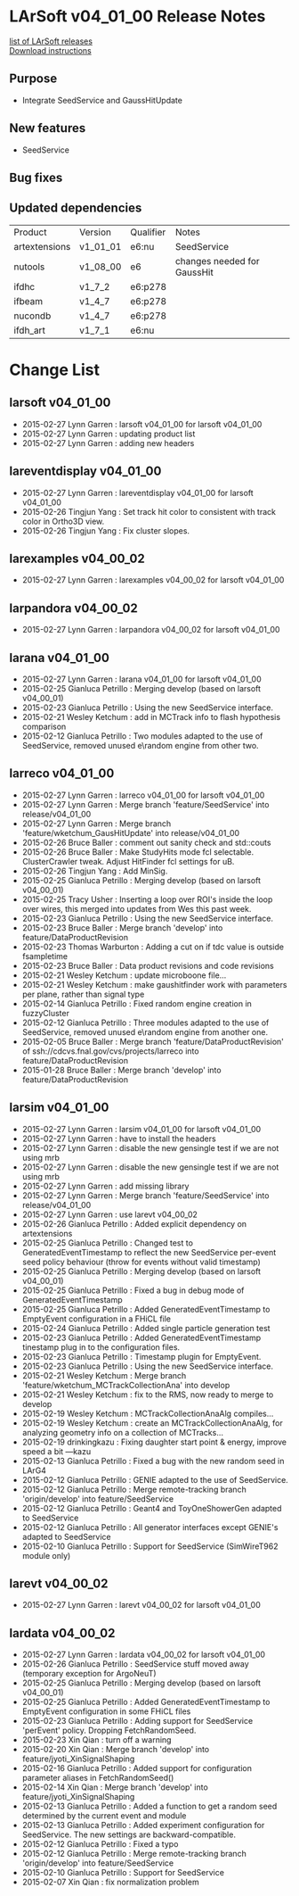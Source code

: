 # LArSoft v04_01_00 Release Notes



[list of LArSoft releases](LArSoft_release_list)  
[Download instructions](https://scisoft.fnal.gov/scisoft/bundles/larsoft/v04_01_00/larsoft-v04_01_00.html)

## Purpose

-   Integrate SeedService and GaussHitUpdate

## New features

-   SeedService

## Bug fixes

## Updated dependencies

|               |          |           |                             |
|---------------|----------|-----------|-----------------------------|
| Product       | Version  | Qualifier | Notes                       |
| artextensions | v1_01_01 | e6:nu     | SeedService                 |
| nutools       | v1_08_00 | e6        | changes needed for GaussHit |
| ifdhc         | v1_7_2  | e6:p278   |                             |
| ifbeam        | v1_4_7  | e6:p278   |                             |
| nucondb       | v1_4_7  | e6:p278   |                             |
| ifdh_art      | v1_7_1  | e6:nu     |                             |

# Change List

## larsoft v04_01_00

-   2015-02-27 Lynn Garren : larsoft v04_01_00 for larsoft v04_01_00
-   2015-02-27 Lynn Garren : updating product list
-   2015-02-27 Lynn Garren : adding new headers

## lareventdisplay v04_01_00

-   2015-02-27 Lynn Garren : lareventdisplay v04_01_00 for larsoft v04_01_00
-   2015-02-26 Tingjun Yang : Set track hit color to consistent with track color in Ortho3D view.
-   2015-02-26 Tingjun Yang : Fix cluster slopes.

## larexamples v04_00_02

-   2015-02-27 Lynn Garren : larexamples v04_00_02 for larsoft v04_01_00

## larpandora v04_00_02

-   2015-02-27 Lynn Garren : larpandora v04_00_02 for larsoft v04_01_00

## larana v04_01_00

-   2015-02-27 Lynn Garren : larana v04_01_00 for larsoft v04_01_00
-   2015-02-25 Gianluca Petrillo : Merging develop (based on larsoft v04_00_01)
-   2015-02-23 Gianluca Petrillo : Using the new SeedService interface.
-   2015-02-21 Wesley Ketchum : add in MCTrack info to flash hypothesis comparison
-   2015-02-12 Gianluca Petrillo : Two modules adapted to the use of SeedService, removed unused e\\random engine from other two.

## larreco v04_01_00

-   2015-02-27 Lynn Garren : larreco v04_01_00 for larsoft v04_01_00
-   2015-02-27 Lynn Garren : Merge branch 'feature/SeedService' into release/v04_01_00
-   2015-02-27 Lynn Garren : Merge branch 'feature/wketchum_GausHitUpdate' into release/v04_01_00
-   2015-02-26 Bruce Baller : comment out sanity check and std::couts
-   2015-02-26 Bruce Baller : Make StudyHits mode fcl selectable. ClusterCrawler tweak. Adjust HitFinder fcl settings for uB.
-   2015-02-26 Tingjun Yang : Add MinSig.
-   2015-02-25 Gianluca Petrillo : Merging develop (based on larsoft v04_00_01)
-   2015-02-25 Tracy Usher : Inserting a loop over ROI's inside the loop over wires, this merged into updates from Wes this past week.
-   2015-02-23 Gianluca Petrillo : Using the new SeedService interface.
-   2015-02-23 Bruce Baller : Merge branch 'develop' into feature/DataProductRevision
-   2015-02-23 Thomas Warburton : Adding a cut on if tdc value is outside fsampletime
-   2015-02-23 Bruce Baller : Data product revisions and code revisions
-   2015-02-21 Wesley Ketchum : update microboone file…
-   2015-02-21 Wesley Ketchum : make gaushitfinder work with parameters per plane, rather than signal type
-   2015-02-14 Gianluca Petrillo : Fixed random engine creation in fuzzyCluster
-   2015-02-12 Gianluca Petrillo : Three modules adapted to the use of SeedService, removed unused e\\random engine from another one.
-   2015-02-05 Bruce Baller : Merge branch 'feature/DataProductRevision' of ssh://cdcvs.fnal.gov/cvs/projects/larreco into feature/DataProductRevision
-   2015-01-28 Bruce Baller : Merge branch 'develop' into feature/DataProductRevision

## larsim v04_01_00

-   2015-02-27 Lynn Garren : larsim v04_01_00 for larsoft v04_01_00
-   2015-02-27 Lynn Garren : have to install the headers
-   2015-02-27 Lynn Garren : disable the new gensingle test if we are not using mrb
-   2015-02-27 Lynn Garren : disable the new gensingle test if we are not using mrb
-   2015-02-27 Lynn Garren : add missing library
-   2015-02-27 Lynn Garren : Merge branch 'feature/SeedService' into release/v04_01_00
-   2015-02-27 Lynn Garren : use larevt v04_00_02
-   2015-02-26 Gianluca Petrillo : Added explicit dependency on artextensions
-   2015-02-25 Gianluca Petrillo : Changed test to GeneratedEventTimestamp to reflect the new SeedService per-event seed policy behaviour (throw for events without valid timestamp)
-   2015-02-25 Gianluca Petrillo : Merging develop (based on larsoft v04_00_01)
-   2015-02-25 Gianluca Petrillo : Fixed a bug in debug mode of GeneratedEventTimestamp
-   2015-02-25 Gianluca Petrillo : Added GeneratedEventTimestamp to EmptyEvent configuration in a FHiCL file
-   2015-02-24 Gianluca Petrillo : Added single particle generation test
-   2015-02-23 Gianluca Petrillo : Added GeneratedEventTimestamp tinestamp plug in to the configuration files.
-   2015-02-23 Gianluca Petrillo : Timestamp plugin for EmptyEvent.
-   2015-02-23 Gianluca Petrillo : Using the new SeedService interface.
-   2015-02-21 Wesley Ketchum : Merge branch 'feature/wketchum_MCTrackCollectionAna' into develop
-   2015-02-21 Wesley Ketchum : fix to the RMS, now ready to merge to develop
-   2015-02-19 Wesley Ketchum : MCTrackCollectionAnaAlg compiles…
-   2015-02-19 Wesley Ketchum : create an MCTrackCollectionAnaAlg, for analyzing geometry info on a collection of MCTracks…
-   2015-02-19 drinkingkazu : Fixing daughter start point & energy, improve speed a bit —kazu
-   2015-02-13 Gianluca Petrillo : Fixed a bug with the new random seed in LArG4
-   2015-02-12 Gianluca Petrillo : GENIE adapted to the use of SeedService.
-   2015-02-12 Gianluca Petrillo : Merge remote-tracking branch 'origin/develop' into feature/SeedService
-   2015-02-12 Gianluca Petrillo : Geant4 and ToyOneShowerGen adapted to SeedService
-   2015-02-12 Gianluca Petrillo : All generator interfaces except GENIE's adapted to SeedService
-   2015-02-10 Gianluca Petrillo : Support for SeedService (SimWireT962 module only)

## larevt v04_00_02

-   2015-02-27 Lynn Garren : larevt v04_00_02 for larsoft v04_01_00

## lardata v04_00_02

-   2015-02-27 Lynn Garren : lardata v04_00_02 for larsoft v04_01_00
-   2015-02-26 Gianluca Petrillo : SeedService stuff moved away (temporary exception for ArgoNeuT)
-   2015-02-25 Gianluca Petrillo : Merging develop (based on larsoft v04_00_01)
-   2015-02-25 Gianluca Petrillo : Added GeneratedEventTimestamp to EmptyEvent configuration in some FHiCL files
-   2015-02-23 Gianluca Petrillo : Adding support for SeedService 'perEvent' policy. Dropping FetchRandomSeed.
-   2015-02-23 Xin Qian : turn off a warning
-   2015-02-20 Xin Qian : Merge branch 'develop' into feature/jyoti_XinSignalShaping
-   2015-02-16 Gianluca Petrillo : Added support for configuration parameter aliases in FetchRandomSeed()
-   2015-02-14 Xin Qian : Merge branch 'develop' into feature/jyoti_XinSignalShaping
-   2015-02-13 Gianluca Petrillo : Added a function to get a random seed determined by the current event and module
-   2015-02-13 Gianluca Petrillo : Added experiment configuration for SeedService. The new settings are backward-compatible.
-   2015-02-12 Gianluca Petrillo : Fixed a typo
-   2015-02-12 Gianluca Petrillo : Merge remote-tracking branch 'origin/develop' into feature/SeedService
-   2015-02-10 Gianluca Petrillo : Support for SeedService
-   2015-02-07 Xin Qian : fix normalization problem
